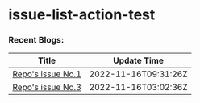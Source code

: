 # issue-list-action-test

### Recent Blogs:
<!--START_SECTION:blog-->
| Title | Update Time |
| ------ | ------ |
| [Repo's issue No.1](https://github.com/Bpazy/issue-list-action-test/issues/1) | 2022-11-16T09:31:26Z |
| [Repo's issue No.3](https://github.com/Bpazy/issue-list-action-test/issues/3) | 2022-11-16T03:02:36Z |
<!--END_SECTION:blog-->
